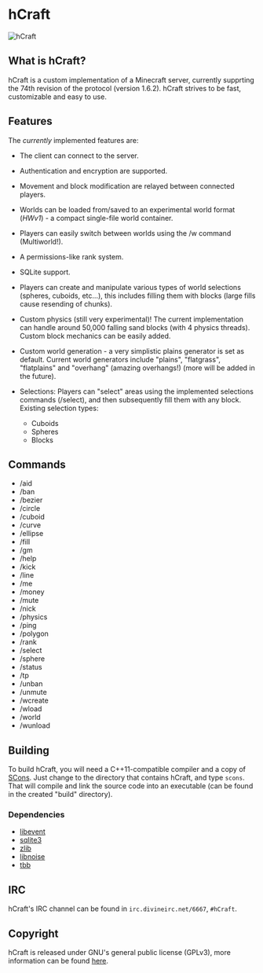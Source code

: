 hCraft
======

![hCraft](https://raw.github.com/BizarreCake/hCraft/master/etc/45-small.png)

What is hCraft?
---------------

hCraft is a custom implementation of a Minecraft server, currently supprting the
74th revision of the protocol (version 1.6.2). hCraft strives to be fast,
customizable and easy to use.

Features
--------

The _currently_ implemented features are:
*  The client can connect to the server.
*  Authentication and encryption are supported.
*  Movement and block modification are relayed between connected players.
*  Worlds can be loaded from/saved to an experimental world format (*HWv1*) -
   a compact single-file world container.
*  Players can easily switch between worlds using the /w command (Multiworld!).
*  A permissions-like rank system.
*  SQLite support.

*  Players can create and manipulate various types of world selections (spheres, cuboids, etc...),
   this includes filling them with blocks (large fills cause resending of chunks).
*  Custom physics (still very experimental)! The current implementation can handle
   around 50,000 falling sand blocks (with 4 physics threads).
   Custom block mechanics can be easily added.
*  Custom world generation - a very simplistic plains generator is set as default.
   Current world generators include "plains", "flatgrass", "flatplains" and "overhang"
   (amazing overhangs!) (more will be added in the future).

*  Selections: Players can "select" areas using the implemented selections
   commands (/select), and then subsequently fill them with any block.
   Existing selection types:
   *  Cuboids
   *  Spheres
   *  Blocks

Commands
--------

*  /aid
*  /ban
*  /bezier
*  /circle
*  /cuboid
*  /curve
*  /ellipse
*  /fill
*  /gm
*  /help
*  /kick
*  /line
*  /me
*  /money
*  /mute
*  /nick
*  /physics
*  /ping
*  /polygon
*  /rank
*  /select
*  /sphere
*  /status
*  /tp
*  /unban
*  /unmute
*  /wcreate
*  /wload
*  /world
*  /wunload
     

Building
--------

To build hCraft, you will need a C++11-compatible compiler and a copy of
[SCons](http://www.scons.org/). Just change to the directory that contains
hCraft, and type `scons`. That will compile and link the source code into
an executable (can be found in the created "build" directory).

### Dependencies
*  [libevent](http://libevent.org/)
*  [sqlite3](http://www.sqlite.org/)
*  [zlib](http://www.zlib.net/)
*  [libnoise](http://libnoise.sourceforge.net/)
*  [tbb](http://threadingbuildingblocks.org/)

IRC
---

hCraft's IRC channel can be found in `irc.divineirc.net/6667`, `#hCraft`.

Copyright
---------

hCraft is released under GNU's general public license (GPLv3), more information
can be found [here](http://www.gnu.org/licenses/gpl.html).

